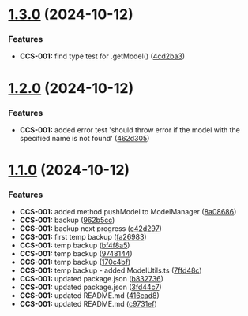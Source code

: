 # [1.3.0](https://github.com/CyberT33N/ModelManager/compare/v1.2.0...v1.3.0) (2024-10-12)


### Features

* **CCS-001:** find type test for .getModel() ([4cd2ba3](https://github.com/CyberT33N/ModelManager/commit/4cd2ba3be2933d5112d93991bae94d9c60d7e3e4))



# [1.2.0](https://github.com/CyberT33N/ModelManager/compare/v1.1.0...v1.2.0) (2024-10-12)


### Features

* **CCS-001:** added error test 'should throw error if the model with the specified name is not found' ([462d305](https://github.com/CyberT33N/ModelManager/commit/462d30565f1845901902fbb36075caf2fd82efd5))



# [1.1.0](https://github.com/CyberT33N/ModelManager/compare/fa26983af8ecab8f0271b7b41cf9c7bbbfc42028...v1.1.0) (2024-10-12)


### Features

* **CCS-001:** added method pushModel to ModelManager ([8a08686](https://github.com/CyberT33N/ModelManager/commit/8a086867ec32f77c074e1601461a741147404496))
* **CCS-001:** backup ([962b5cc](https://github.com/CyberT33N/ModelManager/commit/962b5cc6911c5b9387e785bda0fec96703a2be1c))
* **CCS-001:** backup next progress ([c42d297](https://github.com/CyberT33N/ModelManager/commit/c42d29741073faba6c6fc2bd30e8ddbf5894f364))
* **CCS-001:** first temp backup ([fa26983](https://github.com/CyberT33N/ModelManager/commit/fa26983af8ecab8f0271b7b41cf9c7bbbfc42028))
* **CCS-001:** temp backup ([bf4f8a5](https://github.com/CyberT33N/ModelManager/commit/bf4f8a526b6e1d9685483ca467f122d430a282a3))
* **CCS-001:** temp backup ([9748144](https://github.com/CyberT33N/ModelManager/commit/9748144e40759504767cec6f85b61d666fa1e9c8))
* **CCS-001:** temp backup ([170c4bf](https://github.com/CyberT33N/ModelManager/commit/170c4bf33d39cedb7b3e47c38303efd11312b429))
* **CCS-001:** temp backup - added ModelUtils.ts ([7ffd48c](https://github.com/CyberT33N/ModelManager/commit/7ffd48cdf53b86eac9cfea63cb43542d5714671c))
* **CCS-001:** updated package.json ([b832736](https://github.com/CyberT33N/ModelManager/commit/b832736ff83f529d236e0e132ec5e46a30a03b3a))
* **CCS-001:** updated package.json ([3fd44c7](https://github.com/CyberT33N/ModelManager/commit/3fd44c71d62103d997eddb0cdf45b88826a9f8f2))
* **CCS-001:** updated README.md ([416cad8](https://github.com/CyberT33N/ModelManager/commit/416cad8fbcd0e4105716783b42be214187123f26))
* **CCS-001:** updated README.md ([c9731ef](https://github.com/CyberT33N/ModelManager/commit/c9731ef62fe6b92962ffb4abc935638826673dbb))



